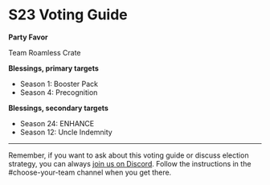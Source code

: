 # S23 Voting Guide

**Party Favor**

Team Roamless Crate

**Blessings, primary targets**
- Season 1: Booster Pack
- Season 4: Precognition

**Blessings, secondary targets**
- Season 24: ENHANCE
- Season 12: Uncle Indemnity

----

Remember, if you want to ask about this voting guide or discuss election strategy, you can always [join us on Discord](https://discord.gg/3uFgJhu). Follow the instructions in the #choose-your-team channel when you get there.
